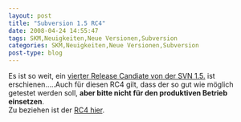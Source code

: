 ```yaml
---
layout: post
title: "Subversion 1.5 RC4"
date: 2008-04-24 14:55:47
tags: SKM,Neuigkeiten,Neue Versionen,Subversion
categories: SKM,Neuigkeiten,Neue Versionen,Subversion
post-type: blog
---
```

Es ist so weit, ein [vierter Release Candiate von der SVN 1.5.](http://subversion.tigris.org/servlets/ReadMsg?list=dev&msgNo=137752 "vierter Release Candiate von der SVN 1.5.") 
ist erschienen.....Auch für diesen RC4 gilt, dass der so gut wie möglich getestet werden soll, **aber bitte nicht für den produktiven Betrieb einsetzen**.  
Zu beziehen ist der [RC4 hier](http://subversion.tigris.org/servlets/ProjectDocumentList?folderID=1079&expandFolder=1079&folderID=0 "RC4 hier").
